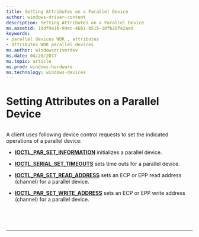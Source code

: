 ```yaml
---
title: Setting Attributes on a Parallel Device
author: windows-driver-content
description: Setting Attributes on a Parallel Device
ms.assetid: 10df9a1b-99ec-46b1-b515-10fb20fe2aed
keywords:
- parallel devices WDK , attributes
- attributes WDK parallel devices
ms.author: windowsdriverdev
ms.date: 04/20/2017
ms.topic: article
ms.prod: windows-hardware
ms.technology: windows-devices
---
```


# Setting Attributes on a Parallel Device


## <a href="" id="ddk-setting-attributes-on-a-parallel-device-kg"></a>


A client uses following device control requests to set the indicated operations of a parallel device:

-   [**IOCTL\_PAR\_SET\_INFORMATION**](https://msdn.microsoft.com/library/windows/hardware/ff544103) initializes a parallel device.

-   [**IOCTL\_SERIAL\_SET\_TIMEOUTS**](https://msdn.microsoft.com/library/windows/hardware/ff544126) sets time outs for a parallel device.

-   [**IOCTL\_PAR\_SET\_READ\_ADDRESS**](https://msdn.microsoft.com/library/windows/hardware/ff544107) sets an ECP or EPP read address (channel) for a parallel device.

-   [**IOCTL\_PAR\_SET\_WRITE\_ADDRESS**](https://msdn.microsoft.com/library/windows/hardware/ff544115) sets an ECP or EPP write address (channel) for a parallel device.

 

 


--------------------


